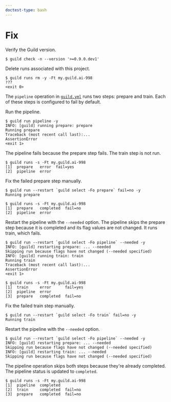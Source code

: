 ```yaml
---
doctest-type: bash
---
```


# Fix

Verify the Guild version.

    $ guild check -n --version '>=0.9.0.dev1'

Delete runs associated with this project.

    $ guild runs rm -y -Ft my.guild.ai-998
    ???
    <exit 0>

The `pipeline` operation in [`guild.yml`](guild.yml) runs two steps:
prepare and train. Each of these steps is configured to fail by
default.

Run the pipeline.

    $ guild run pipeline -y
    INFO: [guild] running prepare: prepare
    Running prepare
    Traceback (most recent call last):...
    AssertionError
    <exit 1>

The pipeline fails because the prepare step fails. The train step is
not run.

    $ guild runs -s -Ft my.guild.ai-998
    [1]  prepare   error  fail=yes
    [2]  pipeline  error

Fix the failed prepare step manually.

    $ guild run --restart `guild select -Fo prepare` fail=no -y
    Running prepare

    $ guild runs -s -Ft my.guild.ai-998
    [1]  prepare   completed  fail=no
    [2]  pipeline  error

Restart the pipeline with the `--needed` option. The pipeline skips
the prepare step because it is completed and its flag values are not
changed. It runs train, which fails.

    $ guild run --restart `guild select -Fo pipeline` --needed -y
    INFO: [guild] restarting prepare: ... --needed
    Skipping run because flags have not changed (--needed specified)
    INFO: [guild] running train: train
    Running train
    Traceback (most recent call last):...
    AssertionError
    <exit 1>

    $ guild runs -s -Ft my.guild.ai-998
    [1]  train     error      fail=yes
    [2]  pipeline  error
    [3]  prepare   completed  fail=no

Fix the failed train step manually.

    $ guild run --restart `guild select -Fo train` fail=no -y
    Running train

Restart the pipeline with the `--needed` option.

    $ guild run --restart `guild select -Fo pipeline` --needed -y
    INFO: [guild] restarting prepare: ... --needed
    Skipping run because flags have not changed (--needed specified)
    INFO: [guild] restarting train: ... --needed
    Skipping run because flags have not changed (--needed specified)

The pipeline operation skips both steps because they're already
completed. The pipeline status is updated to `completed`.

    $ guild runs -s -Ft my.guild.ai-998
    [1]  pipeline  completed
    [2]  train     completed  fail=no
    [3]  prepare   completed  fail=no

